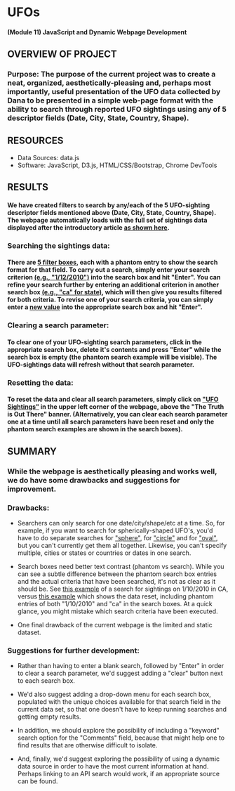 # UFOs
#### (Module 11) JavaScript and Dynamic Webpage Development


## OVERVIEW OF PROJECT
### Purpose:  The purpose of the current project was to create a neat, organized, aesthetically-pleasing and, perhaps most importantly, useful presentation of the UFO data collected by Dana to be presented in a simple web-page format with the ability to search through reported UFO sightings using any of 5 descriptor fields (Date, City, State, Country, Shape).

## RESOURCES
  - Data Sources: data.js
  - Software:  JavaScript, D3.js, HTML/CSS/Bootstrap, Chrome DevTools


## RESULTS
#### We have created filters to search by any/each of the 5 UFO-sighting descriptor fields mentioned above (Date, City, State, Country, Shape).  The webpage automatically loads with the full set of sightings data displayed after the introductory article [as shown here](Resources/1_full.png).  

### Searching the sightings data:
#### There are [5 filter boxes](Resources/2_search_boxes.png), each with a phantom entry to show the search format for that field.  To carry out a search, simply enter your search criterion [(e.g., "1/12/2010")](Resources/3_searchbydate.png) into the search box and hit "Enter".  You can refine your search further by entering an additional criterion in another search box [(e.g., "ca" for state)](Resources/4_searchbystate.png), which will then give you results filtered for both criteria.  To revise one of your search criteria, you can simply enter a [new value](Resources/5_revisesearch.png) into the appropriate search box and hit "Enter".

### Clearing a search parameter:
#### To clear one of your UFO-sighting search parameters, click in the appropriate search box, delete it's contents and press "Enter" while the search box is empty (the phantom search example will be visible).  The UFO-sightings data will refresh without that search parameter.

### Resetting the data:
#### To reset the data and clear all search parameters, simply click on ["UFO Sightings"](Resources/6_reset_data.png) in the upper left corner of the webpage, above the "The Truth is Out There" banner.  (Alternatively, you can clear each search parameter one at a time until all search parameters have been reset and only the phantom search examples are shown in the search boxes).


## SUMMARY

### While the webpage is aesthetically pleasing and works well, we do have some drawbacks and suggestions for improvement.

### Drawbacks:
  - Searchers can only search for one date/city/shape/etc at a time.  So, for example, if you want to search for spherically-shaped UFO's, you'd have to do separate searches for ["sphere"](Resources/8_sphere.png), for ["circle"](Resources/7_circle.png) and for ["oval"](Resources/9_oval.png), but you can't currently get them all together. Likewise, you can't specify multiple, cities or states or countries or dates in one search.
  
  - Search boxes need better text contrast (phantom vs search).  While you can see a subtle difference between the phantom search box entries and the actual criteria that have been searched, it's not as clear as it should be.  See [this example](Resources/10_no_contrast.png) of a search for sightings on 1/10/2010 in CA, versus [this example](Resources/10b_no_contrast.png)  which shows the data reset, including phantom entries of both "1/10/2010" and "ca" in the search boxes.  At a quick glance, you might mistake which search criteria have been executed.
  
  - One final drawback of the current webpage is the limited and static dataset.

### Suggestions for further development:
- Rather than having to enter a blank search, followed by "Enter" in order to clear a search parameter, we'd suggest adding a "clear" button next to each search box.

- We'd also suggest adding a drop-down menu for each search box, populated with the unique choices available for that search field in the current data set, so that one doesn't have to keep running searches and getting empty results.

- In addition, we should explore the possibility of including a "keyword" search option for the "Comments" field, because that might help one to find results that are otherwise difficult to isolate.

- And, finally, we'd suggest exploring the possibility of using a dynamic data source in order to have the most current information at hand.  Perhaps linking to an API search would work, if an appropriate source can be found.

